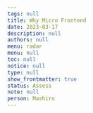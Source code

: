 ```yaml
---
tags: null
title: Why Micro Frontend
date: 2023-03-17
description: null
authors: null
menu: radar
menu: null
toc: null
notice: null
type: null
show_frontmatter: true
status: Assess
note: null
person: Mashiro
---
```


